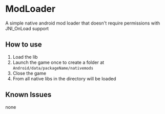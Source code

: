 # ModLoader
A simple native android mod loader that doesn't require permissions with JNI_OnLoad support

## How to use
1. Load the lib
2. Launch the game once to create a folder at ```Android/data/packageName/nativemods```
3. Close the game
4. From all native libs in the directory will be loaded

## Known Issues
none
